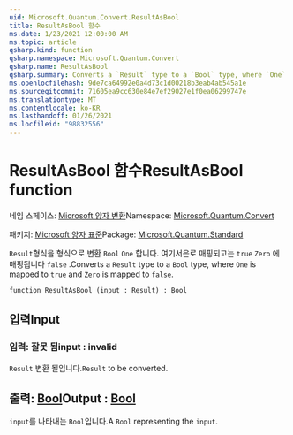 ```yaml
---
uid: Microsoft.Quantum.Convert.ResultAsBool
title: ResultAsBool 함수
ms.date: 1/23/2021 12:00:00 AM
ms.topic: article
qsharp.kind: function
qsharp.namespace: Microsoft.Quantum.Convert
qsharp.name: ResultAsBool
qsharp.summary: Converts a `Result` type to a `Bool` type, where `One` is mapped to `true` and `Zero` is mapped to `false`.
ms.openlocfilehash: 9de7ca64992e0a4d73c1d00218b3eab4ab545a1e
ms.sourcegitcommit: 71605ea9cc630e84e7ef29027e1f0ea06299747e
ms.translationtype: MT
ms.contentlocale: ko-KR
ms.lasthandoff: 01/26/2021
ms.locfileid: "98832556"
---
```

# <a name="resultasbool-function"></a><span data-ttu-id="ac787-102">ResultAsBool 함수</span><span class="sxs-lookup"><span data-stu-id="ac787-102">ResultAsBool function</span></span>

<span data-ttu-id="ac787-103">네임 스페이스: [Microsoft 양자 변환](xref:Microsoft.Quantum.Convert)</span><span class="sxs-lookup"><span data-stu-id="ac787-103">Namespace: [Microsoft.Quantum.Convert](xref:Microsoft.Quantum.Convert)</span></span>

<span data-ttu-id="ac787-104">패키지: [Microsoft 양자 표준](https://nuget.org/packages/Microsoft.Quantum.Standard)</span><span class="sxs-lookup"><span data-stu-id="ac787-104">Package: [Microsoft.Quantum.Standard](https://nuget.org/packages/Microsoft.Quantum.Standard)</span></span>


<span data-ttu-id="ac787-105">`Result`형식을 형식으로 변환 `Bool` `One` 합니다. 여기서은로 매핑되고는 `true` `Zero` 에 매핑됩니다 `false` .</span><span class="sxs-lookup"><span data-stu-id="ac787-105">Converts a `Result` type to a `Bool` type, where `One` is mapped to `true` and `Zero` is mapped to `false`.</span></span>

```qsharp
function ResultAsBool (input : Result) : Bool
```


## <a name="input"></a><span data-ttu-id="ac787-106">입력</span><span class="sxs-lookup"><span data-stu-id="ac787-106">Input</span></span>

### <a name="input--__invalidresult__"></a><span data-ttu-id="ac787-107">입력: __잘못 <Result> 됨__</span><span class="sxs-lookup"><span data-stu-id="ac787-107">input : __invalid<Result>__</span></span>

<span data-ttu-id="ac787-108">`Result` 변환 될입니다.</span><span class="sxs-lookup"><span data-stu-id="ac787-108">`Result` to be converted.</span></span>



## <a name="output--bool"></a><span data-ttu-id="ac787-109">출력: [Bool](xref:microsoft.quantum.lang-ref.bool)</span><span class="sxs-lookup"><span data-stu-id="ac787-109">Output : [Bool](xref:microsoft.quantum.lang-ref.bool)</span></span>

<span data-ttu-id="ac787-110">`input`를 나타내는 `Bool`입니다.</span><span class="sxs-lookup"><span data-stu-id="ac787-110">A `Bool` representing the `input`.</span></span>